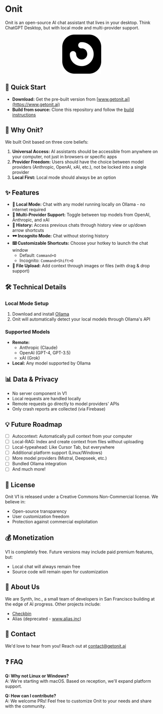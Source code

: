 # Onit

Onit is an open-source AI chat assistant that lives in your desktop. Think ChatGPT Desktop, but with local mode and multi-provider support.

<div align="center">
  <a href="https://www.getonit.ai">
    <img src="macos/Onit/Assets.xcassets/AppIcon.appiconset/app_icon_1x.png" alt="Onit Logo" width="128" height="128">
  </a>
</div>

## 🚀 Quick Start

- **Download:** Get the pre-built version from [www.getonit.ai](https://www.getonit.ai)
- **Build from source:** Clone this repository and follow the [build instructions](#building-from-source)

## 🎯 Why Onit?

We built Onit based on three core beliefs:

1. **Universal Access:** AI assistants should be accessible from anywhere on your computer, not just in browsers or specific apps
2. **Provider Freedom:** Users should have the choice between model providers (Anthropic, OpenAI, xAI, etc.), not be locked into a single provider
3. **Local First:** Local mode should always be an option

## ✨ Features

- **🤖 Local Mode:** Chat with any model running locally on Ollama - no internet required
- **🔄 Multi-Provider Support:** Toggle between top models from OpenAI, Anthropic, and xAI
- **📜 History:** Access previous chats through history view or up/down arrow shortcuts
- **🕶️ Incognito Mode:** Chat without storing history
- **⌨️ Customizable Shortcuts:** Choose your hotkey to launch the chat window
  - Default: `Command+O`
  - Incognito: `Command+Shift+O`
- **📎 File Upload:** Add context through images or files (with drag & drop support)

## 🛠️ Technical Details

### Local Mode Setup
1. Download and install [Ollama](https://ollama.com/)
2. Onit will automatically detect your local models through Ollama's API

### Supported Models
- **Remote:**
  - Anthropic (Claude)
  - OpenAI (GPT-4, GPT-3.5)
  - xAI (Grok)
- **Local:** Any model supported by Ollama

## 📊 Data & Privacy

- No server component in V1
- Local requests are handled locally
- Remote requests go directly to model providers' APIs
- Only crash reports are collected (via Firebase)

## 💡 Future Roadmap

- [ ] Autocontext: Automatically pull context from your computer
- [ ] Local-RAG: Index and create context from files without uploading
- [ ] Local-typeahead: Like Cursor Tab, but everywhere
- [ ] Additional platform support (Linux/Windows)
- [ ] More model providers (Mistral, Deepseek, etc.)
- [ ] Bundled Ollama integration
- [ ] And much more!

## 📝 License

Onit V1 is released under a Creative Commons Non-Commercial license. We believe in:
- Open-source transparency
- User customization freedom
- Protection against commercial exploitation

## 💰 Monetization

V1 is completely free. Future versions may include paid premium features, but:
- Local chat will always remain free
- Source code will remain open for customization

## 👥 About Us

We are Synth, Inc., a small team of developers in San Francisco building at the edge of AI progress. Other projects include:
- [Checkbin](https://www.checkbin.dev)
- Alias (deprecated - www.alias.inc)

## 🤝 Contact

We'd love to hear from you! Reach out at contact@getonit.ai

## ❓ FAQ

**Q: Why not Linux or Windows?**  
A: We're starting with macOS. Based on reception, we'll expand platform support.

**Q: How can I contribute?**  
A: We welcome PRs! Feel free to customize Onit to your needs and share with the community.